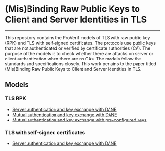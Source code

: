# (Mis)Binding Raw Public Keys to Client and Server Identities in TLS
---

This repository contains the ProVerif models of TLS with raw public key (RPK) and TLS with self-signed certificates. The protocols use public keys that are not authenticated or verified by certificate authorities (CA). The purpose of the models is to check whether there are attacks on server or client authentication when there are no CAs. The models follow the standards and specifications closely. This work pertains to the paper titled (Mis)Binding Raw Public Keys to Client and Server Identities in TLS.

## Models

### TLS RPK

- [Server authentication and key exchange with DANE](models/TLS-RPK-DANE.pv)
- [Mutual authentication and key exchange with DANE](models/mTLS-RPK-DANE.pv)
- [Mutual authentication and key exchange with pre-configured keys](models/mTLS-RPK-trusted-keys.pv)

### TLS with self-signed certificates

- [Server authentication and key exchange with DANE](models/TLS-SSC-DANE.pv)





